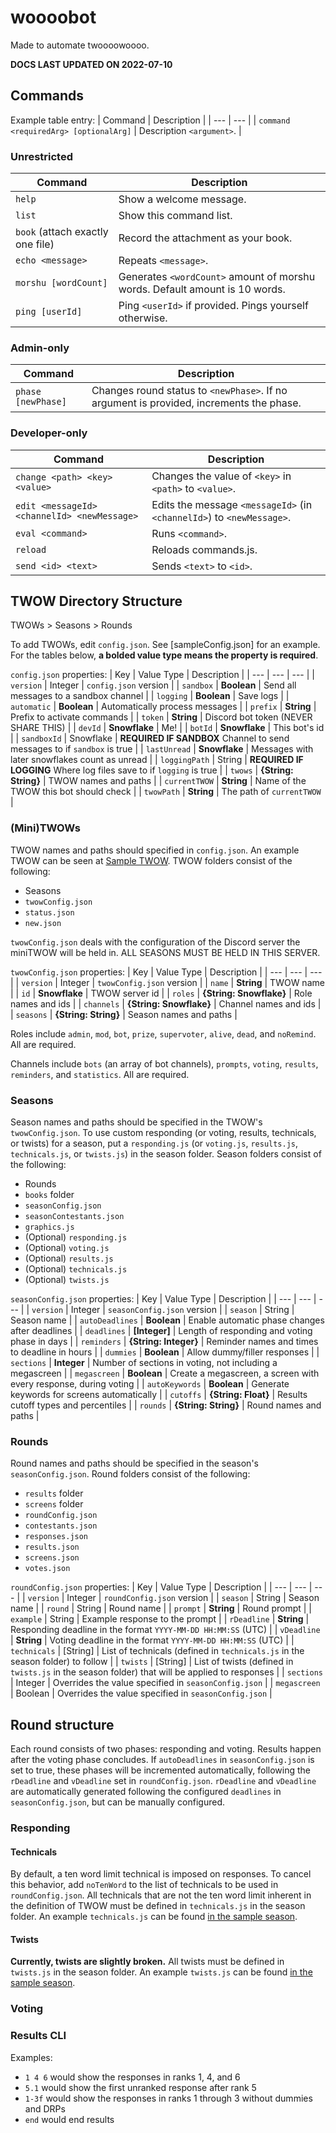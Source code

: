 # woooobot
Made to automate twoooowoooo.

**DOCS LAST UPDATED ON 2022-07-10**

## Commands
Example table entry:
| Command | Description |
| --- | --- |
| `command <requiredArg> [optionalArg]` | Description `<argument>`. |

### Unrestricted
| Command | Description |
| --- | --- |
| `help` | Show a welcome message. |
| `list` | Show this command list. |
| `book` (attach exactly one file) | Record the attachment as your book. |
| `echo <message>` | Repeats `<message>`. |
| `morshu [wordCount]` | Generates `<wordCount>` amount of morshu words. Default amount is 10 words. |
| `ping [userId]` | Ping `<userId>` if provided. Pings yourself otherwise. |

### Admin-only
| Command | Description |
| --- | --- |
| `phase [newPhase]` | Changes round status to `<newPhase>`. If no argument is provided, increments the phase. |

### Developer-only
| Command | Description |
| --- | --- |
| `change <path> <key> <value>` | Changes the value of `<key>` in `<path>` to `<value>`. |
| `edit <messageId> <channelId> <newMessage>` | Edits the message `<messageId>` (in `<channelId>`) to `<newMessage>`. |
| `eval <command>` | Runs `<command>`. |
| `reload` | Reloads commands.js. |
| `send <id> <text>` | Sends `<text>` to `<id>`. |

## TWOW Directory Structure
TWOWs > Seasons > Rounds

To add TWOWs, edit `config.json`.
See [sampleConfig.json] for an example.
For the tables below, **a bolded value type means the property is required**.

`config.json` properties:
| Key | Value Type | Description |
| --- | --- | --- |
| `version` | Integer | `config.json` version |
| `sandbox` | **Boolean** | Send all messages to a sandbox channel |
| `logging` | **Boolean** | Save logs |
| `automatic` | **Boolean** | Automatically process messages |
| `prefix` | **String** | Prefix to activate commands |
| `token` | **String** | Discord bot token (NEVER SHARE THIS) |
| `devId` | **Snowflake** | Me! |
| `botId` | **Snowflake** | This bot's id |
| `sandboxId` | Snowflake | **REQUIRED IF SANDBOX** Channel to send messages to if `sandbox` is true |
| `lastUnread` | **Snowflake** | Messages with later snowflakes count as unread |
| `loggingPath` | String | **REQUIRED IF LOGGING** Where log files save to if `logging` is true |
| `twows` | **{String: String}** | TWOW names and paths |
| `currentTWOW` | **String** | Name of the TWOW this bot should check |
| `twowPath` | **String** | The path of `currentTWOW` |

### (Mini)TWOWs
TWOW names and paths should specified in `config.json`.
An example TWOW can be seen at [Sample TWOW](Sample%20TWOW).
TWOW folders consist of the following:
- Seasons
- `twowConfig.json`
- `status.json`
- `new.json`

`twowConfig.json` deals with the configuration of the Discord server the miniTWOW will be held in.
ALL SEASONS MUST BE HELD IN THIS SERVER.

`twowConfig.json` properties:
| Key | Value Type | Description |
| --- | --- | --- |
| `version` | Integer | `twowConfig.json` version |
| `name` | **String** | TWOW name |
| `id` | **Snowflake** | TWOW server id |
| `roles` | **{String: Snowflake}** | Role names and ids |
| `channels` | **{String: Snowflake}** | Channel names and ids |
| `seasons` | **{String: String}** | Season names and paths |

Roles include `admin`, `mod`, `bot`, `prize`, `supervoter`, `alive`, `dead`, and `noRemind`. All are required.

Channels include `bots` (an array of bot channels), `prompts`, `voting`, `results`, `reminders`, and `statistics`. All are required.

### Seasons
Season names and paths should be specified in the TWOW's `twowConfig.json`.
To use custom responding (or voting, results, technicals, or twists) for a season, put a `responding.js` (or `voting.js`, `results.js`, `technicals.js`, or `twists.js`) in the season folder.
Season folders consist of the following:
- Rounds
- `books` folder
- `seasonConfig.json`
- `seasonContestants.json`
- `graphics.js`
- (Optional) `responding.js`
- (Optional) `voting.js`
- (Optional) `results.js`
- (Optional) `technicals.js`
- (Optional) `twists.js`

`seasonConfig.json` properties:
| Key | Value Type | Description |
| --- | --- | --- |
| `version` | Integer | `seasonConfig.json` version |
| `season` | String | Season name |
| `autoDeadlines` | **Boolean** | Enable automatic phase changes after deadlines |
| `deadlines` | **\[Integer\]** | Length of responding and voting phase in days |
| `reminders` | **{String: Integer}** | Reminder names and times to deadline in hours |
| `dummies` | **Boolean** | Allow dummy/filler responses |
| `sections` | **Integer** | Number of sections in voting, not including a megascreen |
| `megascreen` | **Boolean** | Create a megascreen, a screen with every response, during voting |
| `autoKeywords` | **Boolean** | Generate keywords for screens automatically |
| `cutoffs` | **{String: Float}** | Results cutoff types and percentiles |
| `rounds` | **{String: String}** | Round names and paths |

### Rounds
Round names and paths should be specified in the season's `seasonConfig.json`.
Round folders consist of the following:
- `results` folder
- `screens` folder
- `roundConfig.json`
- `contestants.json`
- `responses.json`
- `results.json`
- `screens.json`
- `votes.json`

`roundConfig.json` properties:
| Key | Value Type | Description |
| --- | --- | --- |
| `version` | Integer | `roundConfig.json` version |
| `season` | String | Season name |
| `round` | String | Round name |
| `prompt` | **String** | Round prompt |
| `example` | String | Example response to the prompt |
| `rDeadline` | **String** | Responding deadline in the format `YYYY-MM-DD HH:MM:SS` (UTC) |
| `vDeadline` | **String** | Voting deadline in the format `YYYY-MM-DD HH:MM:SS` (UTC) |
| `technicals` | \[String\] | List of technicals (defined in `technicals.js` in the season folder) to follow |
| `twists` | \[String\] | List of twists (defined in `twists.js` in the season folder) that will be applied to responses |
| `sections` | Integer | Overrides the value specified in `seasonConfig.json` |
| `megascreen` | Boolean | Overrides the value specified in `seasonConfig.json` |

## Round structure
Each round consists of two phases: responding and voting.
Results happen after the voting phase concludes.
If `autoDeadlines` in `seasonConfig.json` is set to true, these phases will be incremented automatically, following the `rDeadline` and `vDeadline` set in `roundConfig.json`.
`rDeadline` and `vDeadline` are automatically generated following the configured `deadlines` in `seasonConfig.json`, but can be manually configured.

### Responding

#### Technicals
By default, a ten word limit technical is imposed on responses.
To cancel this behavior, add `noTenWord` to the list of technicals to be used in `roundConfig.json`.
All technicals that are not the ten word limit inherent in the definition of TWOW must be defined in `technicals.js` in the season folder.
An example `technicals.js` can be found [in the sample season](Sample%20TWOW/Sample%20Season/technicals.js).

#### Twists
**Currently, twists are slightly broken.**
All twists must be defined in `twists.js` in the season folder.
An example `twists.js` can be found [in the sample season](Sample%20TWOW/Sample%20Season/twists.js).

### Voting

### Results CLI
Examples:
- `1 4 6` would show the responses in ranks 1, 4, and 6
- `5.1` would show the first unranked response after rank 5
- `1-3f` would show the responses in ranks 1 through 3 without dummies and DRPs
- `end` would end results